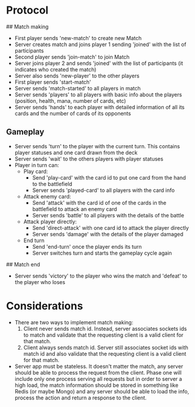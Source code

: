 # Protocol

## Match making

* First player sends 'new-match' to create new Match
* Server creates match and joins player 1 sending 'joined' with the list of participants
* Second player sends 'join-match' to join Match
* Server joins player 2 and sends 'joined' with the list of participants (it indicates who created the match)
* Server also sends 'new-player' to the other players
* First player sends 'start-match'
* Server sends 'match-started' to all players in match
* Server sends 'players' to all players with basic info about the players (position, health, mana, number of cards, etc)
* Server sends 'hands' to each player with detailed information of all its cards and the number of cards of its
opponents

## Gameplay

* Server sends 'turn' to the player with the current turn. This contains player statuses and one card drawn from the deck
* Server sends 'wait' to the others players with player statuses
* Player in turn can:
  * Play card:
    * Send 'play-card' with the card id to put one card from the hand to the battlefield
    * Server sends 'played-card' to all players with the card info
  * Attack enemy card:
    * Send 'attack' with the card id of one of the cards in the battlefield to attack an enemy card
    * Server sends 'battle' to all players with the details of the battle
  * Attack player directly:
    * Send 'direct-attack' with one card id to attack the player directly
    * Server sends 'damage' with the details of the player damaged
  * End turn
    * Send 'end-turn' once the player ends its turn
    * Server switches turn and starts the gameplay cycle again

## Match end

* Server sends 'victory' to the player who wins the match and 'defeat' to the player who loses

# Considerations

* There are two ways to implement match making:
  1. Client never sends match id. Instead, server associates sockets ids to match and validate that the requesting
  client is a valid client for that match.
  2. Client always sends match id. Server still associates socket ids with match id and also validate that the
  requesting client is a valid client for that match.
* Server app must be stateless. It doesn't matter the match, any server should be able to process the request from the
client. Phase one will include only one process serving all requests but in order to server a high load, the match
information should be stored in something like Redis (or maybe Mongo) and any server should be able to load the info,
process the action and return a response to the client.

